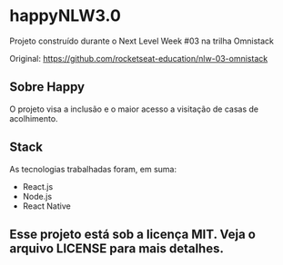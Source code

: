 # happyNLW3.0
 Projeto construído durante o Next Level Week #03 na trilha Omnistack
 
 Original: https://github.com/rocketseat-education/nlw-03-omnistack
 
## Sobre Happy
O projeto visa a inclusão e o maior acesso a visitação de casas de acolhimento.

## Stack

 As tecnologias trabalhadas foram, em suma:
 
 - React.js
 - Node.js
 - React Native
 
 ## Esse projeto está sob a licença MIT. Veja o arquivo LICENSE para mais detalhes.
